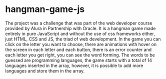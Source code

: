 # hangman-game-js
The project was a challenge that was part of the web developer course provided by Alura in Partnership with Oracle.  It is a hangman game made entirely in pure JavaScript and without the use of css frameworks either, just HTML, CSS and JS, the triad of web development.  In the game you can click on the letter you want to choose, there are animations with hover on the screen in each letter and each button, there is an error counter and each letter you get right, you can see the word forming.  The words to be guessed are programming languages, the game starts with a total of 14 languages inserted in the array, however, it is possible to add more languages and store them in the array. 
